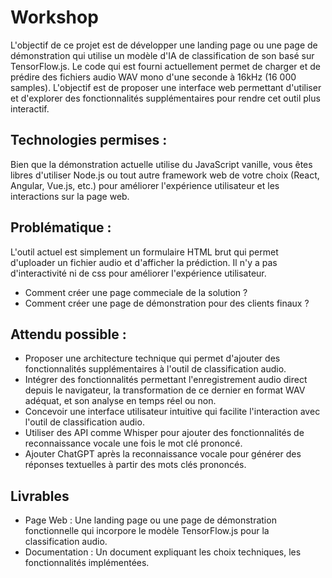 # Workshop

L'objectif de ce projet est de développer une landing page ou une page de démonstration qui utilise un modèle d'IA de classification de son basé sur TensorFlow.js.
Le code qui est fourni actuellement permet de charger et de prédire des fichiers audio WAV mono d'une seconde à 16kHz (16 000 samples).
L'objectif est de proposer une interface web permettant d'utiliser et d'explorer des fonctionnalités supplémentaires pour rendre cet outil plus interactif.

## Technologies permises :
Bien que la démonstration actuelle utilise du JavaScript vanille, vous êtes libres d'utiliser Node.js ou tout autre framework web de votre choix (React, Angular, Vue.js, etc.) pour améliorer l'expérience utilisateur et les interactions sur la page web.

## Problématique :
L'outil actuel est simplement un formulaire HTML brut qui permet d'uploader un fichier audio et d'afficher la prédiction.
Il n'y a pas d'interactivité ni de css pour améliorer l'expérience utilisateur.

- Comment créer une page commeciale de la solution ?
- Comment créer une page de démonstration pour des clients finaux ?

## Attendu possible :
- Proposer une architecture technique qui permet d'ajouter des fonctionnalités supplémentaires à l'outil de classification audio.
- Intégrer des fonctionnalités permettant l'enregistrement audio direct depuis le navigateur, la transformation de ce dernier en format WAV adéquat, et son analyse en temps réel ou non.
- Concevoir une interface utilisateur intuitive qui facilite l'interaction avec l'outil de classification audio.
- Utiliser des API comme Whisper pour ajouter des fonctionnalités de reconnaissance vocale une fois le mot clé prononcé.
- Ajouter ChatGPT après la reconnaissance vocale pour générer des réponses textuelles à partir des mots clés prononcés.

## Livrables
- Page Web : Une landing page ou une page de démonstration fonctionnelle qui incorpore le modèle TensorFlow.js pour la classification audio.
- Documentation : Un document expliquant les choix techniques, les fonctionnalités implémentées.
